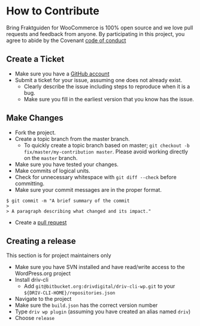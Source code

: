 # How to Contribute

Bring Fraktguiden for WooCommerce is 100% open source and we love pull requests and feedback from anyone. By participating in this project, you agree to abide by the Covenant [code of conduct](http://contributor-covenant.org/version/1/4/)

## Create a Ticket

* Make sure you have a [GitHub account](https://github.com/signup/free)
* Submit a ticket for your issue, assuming one does not already exist.
  * Clearly describe the issue including steps to reproduce when it is a bug.
  * Make sure you fill in the earliest version that you know has the issue.

## Make Changes

* Fork the project.
* Create a topic branch from the master branch.
  * To quickly create a topic branch based on master; `git checkout -b
    fix/master/my-contribution master`. Please avoid working directly on the
    `master` branch.
* Make sure you have tested your changes.
* Make commits of logical units.
* Check for unnecessary whitespace with `git diff --check` before committing.
* Make sure your commit messages are in the proper format.

````
$ git commit -m "A brief summary of the commit
> 
> A paragraph describing what changed and its impact."
````
* Create a [pull request](https://help.github.com/articles/using-pull-requests/)

## Creating a release

This section is for project maintainers only

* Make sure you have SVN installed and have read/write access to the WordPress.org project
* Install driv-cli
    * Add `git@bitbucket.org:drivdigital/driv-cli-wp.git` to your `${DRIV-CLI-HOME}/repositories.json`
* Navigate to the project
* Make sure the `build.json` has the correct version number
* Type `driv wp plugin` (assuming you have created an alias named `driv`)
* Choose `release`